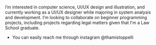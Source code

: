  I’m interested in computer science, UI/UX design and illustration, and currently working as a UI/UX designer while majoring in system analysis and development.
I’m looking to collaborate on beginner programming projects, including projects regarding legal matters given that I'm a Law School graduate.
- You can easily reach me through instagram @thamistoppelli

<!---
ThamiStoppelli/ThamiStoppelli is a ✨ special ✨ repository because its `README.md` (this file) appears on your GitHub profile.
You can click the Preview link to take a look at your changes.
--->
